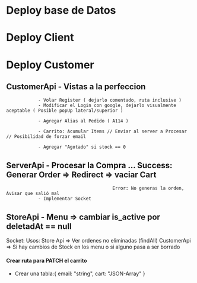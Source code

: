 # Deploy base de Datos
# Deploy Client
# Deploy Customer

## CustomerApi  - Vistas a la perfeccion
                - Volar Register ( dejarlo comentado, ruta inclusive )
                - Modificar el Login con google, dejarlo visualmente aceptable ( Posible popUp lateral/superior )

                - Agregar Alias al Pedido ( A114 )

                - Carrito: Acumular Items // Enviar al server a Procesar // Posibilidad de forzar email

                - Agregar "Agotado" si stock == 0


## ServerApi    - Procesar la Compra ...    Success: Generar Order => Redirect => vaciar Cart
                                            Error: No generas la orden, Avisar que salió mal
                - Implementar Socket

## StoreApi     - Menu => cambiar is_active por deletadAt == null

Socket: Usos:   Store Api   => Ver ordenes no eliminadas (findAll)
                CustomerApi => Si hay cambios de Stock en los menu o si alguno pasa a ser borrado










#### Crear ruta para PATCH el carrito
* Crear una tabla:{ email: "string", cart: "JSON-Array" }
